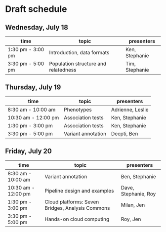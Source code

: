 # Draft schedule

## Wednesday, July 18
time | topic | presenters 
--- | --- | ---
1:30 pm - 3:00 pm | Introduction, data formats | Ken, Stephanie
3:30 pm - 5:00 pm | Population structure and relatedness | Tim, Stephanie


## Thursday, July 19
time | topic | presenters 
--- | --- | ---
8:30 am - 10:00 am | Phenotypes | Adrienne, Leslie
10:30 am - 12:00 pm | Association tests | Ken, Stephanie
1:30 pm - 3:00 pm | Association tests | Ken, Stephanie
3:30 pm - 5:00 pm | Variant annotation | Deepti, Ben


## Friday, July 20

time | topic | presenters 
--- | --- | ---
8:30 am - 10:00 am | Variant annotation | Ben, Stephanie
10:30 am - 12:00 pm | Pipeline design and examples | Dave, Stephanie, Roy
1:30 pm - 3:00 pm | Cloud platforms: Seven Bridges, Analysis Commons | Milan, Jen
3:30 pm - 5:00 pm | Hands-on cloud computing | Roy, Jen
